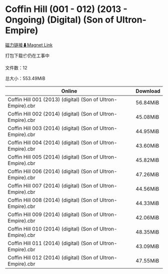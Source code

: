 # Coffin Hill (001 - 012) (2013 - Ongoing) (Digital) (Son of Ultron-Empire)

[磁力链接⬇Magnet Link](magnet:?xt=urn:btih:776f49dcb0c8a802873c774982340d28904c4ae2&dn=Coffin%20Hill%20%28001%20-%20012%29%20%282013%20-%20Ongoing%29%20%28Digital%29%20%28Son%20of%20Ultron-Empire%29)

打包下载📦仍在工事中

文件数：12

总大小：553.49MiB

Online | Download
--- | ---
Coffin Hill 001 (2013) (digital) (Son of Ultron-Empire).cbr | 56.84MiB
Coffin Hill 002 (2014) (digital) (Son of Ultron-Empire).cbr | 45.08MiB
Coffin Hill 003 (2014) (digital) (Son of Ultron-Empire).cbr | 44.95MiB
Coffin Hill 004 (2014) (digital) (Son of Ultron-Empire).cbr | 43.60MiB
Coffin Hill 005 (2014) (digital) (Son of Ultron-Empire).cbr | 45.82MiB
Coffin Hill 006 (2014) (digital) (Son of Ultron-Empire).cbr | 47.26MiB
Coffin Hill 007 (2014) (digital) (Son of Ultron-Empire).cbr | 44.56MiB
Coffin Hill 008 (2014) (digital) (Son of Ultron-Empire).cbr | 44.33MiB
Coffin Hill 009 (2014) (digital) (Son of Ultron-Empire).cbr | 42.06MiB
Coffin Hill 010 (2014) (digital) (Son of Ultron-Empire).cbr | 48.35MiB
Coffin Hill 011 (2014) (digital) (Son of Ultron-Empire).cbr | 43.09MiB
Coffin Hill 012 (2014) (digital) (Son of Ultron-Empire).cbr | 47.55MiB